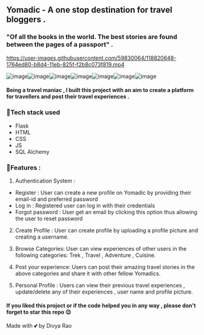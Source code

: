 ## Yomadic - A one stop destination for travel bloggers . 

### "Of all the books in the world. The best stories are found between the pages of a passport" . 


https://user-images.githubusercontent.com/59830064/118820648-1764ed80-b8d4-11eb-825f-f2b8c073f819.mp4

![image](https://img.shields.io/badge/Flask-000000?style=for-the-badge&logo=flask&logoColor=white)![image](https://img.shields.io/badge/HTML-239120?style=for-the-badge&logo=html5&logoColor=white)![image](https://img.shields.io/badge/CSS3-1572B6?style=for-the-badge&logo=css3&logoColor=white)![image](https://img.shields.io/badge/Bootstrap-563D7C?style=for-the-badge&logo=bootstrap&logoColor=white)![image](https://img.shields.io/badge/SQLite-07405E?style=for-the-badge&logo=sqlite&logoColor=white)![image](https://img.shields.io/badge/Git-F05032?style=for-the-badge&logo=git&logoColor=white)![image](https://img.shields.io/badge/Amazon_AWS-232F3E?style=for-the-badge&logo=amazon-aws&logoColor=white)

####  Being a travel maniac , I built this project with an aim to create a platform for travellers and post their travel experiences .

### 📌Tech stack used 

- Flask 
-  HTML 
-  CSS
-  JS 
-  SQL Alchemy

### 📌Features :

1. Authentication System :
  - Register : User can create a new profile on Yomadic by providing their email-id and preferred password
  - Log in : Registered user can log in with their credentials
  - Forgot password : User get an email by clicking this option thus allowing the user to reset password

2. Create Profile :
User can create profile by uploading a profile picture and creating a username.

3. Browse Categories:
User can view experiences of other users in the following categories: Trek , Travel , Adventure , Cuisine.

4. Post your experience:
Users can post their amazing travel stories in the above categories and share it with other fellow Yomadics.

5. Personal Profile :
Users can view their previous travel experiences , update/delete any of their experiences , user name and profile picture.


#### If you liked this project or if the code helped you in any way , please don't forget to star this repo 😉

Made with 💕 by Divya Rao
